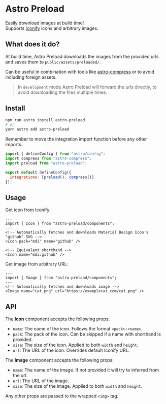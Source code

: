 # Astro Preload
Easily download images at build time!  
Supports [Iconify](https://icon-sets.iconify.design/) icons and arbitrary images.

## What does it do?
At build time, Astro Preload downloads the images from the provided urls and saves them to `public/assets/preloaded/`.

Can be useful in combination with tools like [astro-compress](https://github.com/astro-community/astro-compress) or to avoid including foreign assets.

> In `development` mode Astro Preload will forward the urls directly, to avoid downloading the files multiple times.

## Install
```bash
npm run astro install astro-preload
# or
yarn astro add astro-preload
```

Remember to move the integration import function before any other imports.

```mjs
import { defineConfig } from "astro/config";
import compress from "astro-compress";
import preload from "astro-preload";

export default defineConfig({
  integrations: [preload(), compress()]
});
```

## Usage
Get icon from Iconify:
```astro
---
import { Icon } from "astro-preload/components";
---
<!-- Automatically fetches and downloads Material Design Icon's "github" SVG -->
<Icon pack="mdi" name="github" />

<!-- Equivalent shorthand -->
<Icon name="mdi:github" />

```

Get image from arbitrary URL:

```astro
---
import { Image } from "astro-preload/components";
---
<!-- Automatically fetches and downloads image -->
<Image name="cat.png" url="https://examplecat.com/cat.png" />
```

## API
The **Icon** component accepts the following props:
- `name`: The name of the icon. Follows the format `<pack>:<name>`.
- `pack`: The pack of the icon. Can be skipped if a name with shorthand is provided.
- `size`: The size of the icon. Applied to both `width` and `height`.
- `url`: The URL of the icon. Overrides default Iconify URL.

The **Image** component accepts the following props:
- `name`: The name of the image. If not provided it will try to inferred from the url.
- `url`: The URL of the image.
- `size`: The size of the image. Applied to both `width` and `height`.

Any other props are passed to the wrapped `<img>` tag.